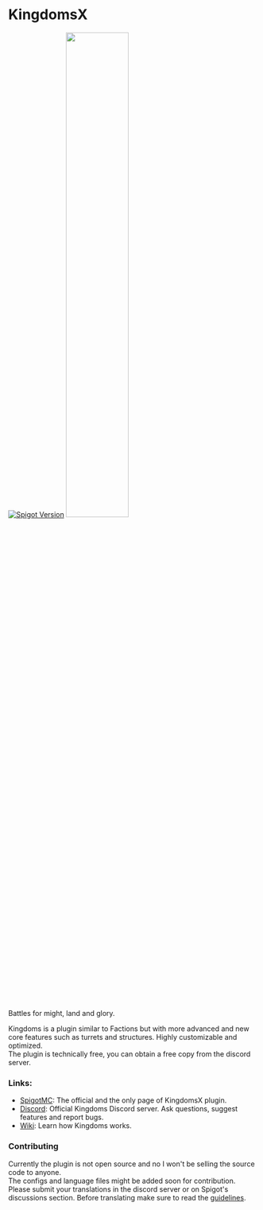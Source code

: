# KingdomsX
[![Spigot Version](https://img.shields.io/badge/Spigot-1.15-dark_green.svg)](https://shields.io/)
<img src="https://i.imgur.com/yJI3kra.png" width="50%">

Battles for might, land and glory.

Kingdoms is a plugin similar to Factions but with more advanced and new core features such as turrets and structures. Highly customizable and optimized.\
The plugin is technically free, you can obtain a free copy from the discord server.

### Links:
- [SpigotMC](https://www.spigotmc.org/resources/77670/): The official and the only page of KingdomsX plugin.
- [Discord](https://discord.gg/cKsSwtt): Official Kingdoms Discord server. Ask questions, suggest features and report bugs.
- [Wiki](https://github.com/CryptoMorin/KingdomsX/Wiki): Learn how Kingdoms works.

### Contributing
Currently the plugin is not open source and no I won't be selling the source code to anyone.\
The configs and language files might be added soon for contribution.\
Please submit your translations in the discord server or on Spigot's discussions section. Before translating make sure to read the [guidelines](https://github.com/CryptoMorin/KingdomsX/wiki/Config#language-file).
